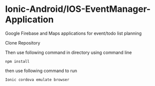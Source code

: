 # Ionic-Android/IOS-EventManager-Application
 Google Firebase and Maps applications for event/todo list planning
 
 Clone Repository
 
 Then use following command in directory using command line
 
    npm install
  
then use following command to run

    Ionic cordova emulate browser
 
